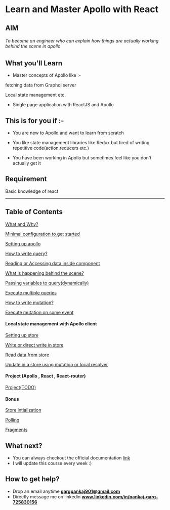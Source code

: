 # Learn and Master Apollo with React

## AIM

###### To become an engineer who can explain how things are actually working behind the scene in apollo

## What you'll Learn

- Master concepts of Apollo like :-

fetching data from Graphql server

Local state management etc.

- Single page application with ReactJS and Apollo

## This is for you if :-

- You are new to Apollo and want to learn from scratch

* You like state management libraries like Redux but tired of writing repetitive code(action,reducers etc.)

- You have been working in Apollo but sometimes feel like you don't actually get it

## Requirement

Basic knowledge of react

---

## Table of Contents

[What and Why?](https://github.com/ipankajgarg/Getting-started-with-apollo/tree/master/Introduction)

[Minimal configuration to get started](https://github.com/ipankajgarg/Getting-started-with-apollo/tree/master/first-01)

[Setting up apollo](https://github.com/ipankajgarg/Getting-started-with-apollo/tree/master/setting-up-apollo)

[How to write query?](https://github.com/ipankajgarg/Getting-started-with-apollo/tree/master/writing-first-query)

[Reading or Accessing data inside component](https://github.com/ipankajgarg/Getting-started-with-apollo/tree/master/accessing-data)

[What is happening behind the scene?](https://github.com/ipankajgarg/Getting-started-with-apollo/tree/master/behind-the%20-scene)

[Passing variables to query(dynamically)](https://github.com/ipankajgarg/Getting-started-with-apollo/tree/master/variables-in-query)

[Execute multiple queries](https://github.com/ipankajgarg/Getting-started-with-apollo/tree/master/execute-multiple-queries)

[How to write mutation?](https://github.com/ipankajgarg/Getting-started-with-apollo/tree/master/mutation/writing-first-mutation)

[Execute mutation on some event](https://github.com/ipankajgarg/Getting-started-with-apollo/tree/master/mutation/execute-mutation)

#### Local state management with Apollo client

[Setting up store](https://github.com/ipankajgarg/Getting-started-with-apollo/tree/master/localStateManagement/store-setup)

[Write or direct write in store](https://github.com/ipankajgarg/Getting-started-with-apollo/tree/master/localStateManagement/writing-in-store)

[Read data from store](https://github.com/ipankajgarg/Getting-started-with-apollo/tree/master/localStateManagement/read-data-from-store)

[Update in a store using mutation or local resolver](https://github.com/ipankajgarg/Getting-started-with-apollo/tree/master/localStateManagement/update-store-usingMutation)

#### Project (Apollo , React , React-router)

[Project(TODO)](https://github.com/ipankajgarg/Getting-started-with-apollo/tree/master/project)

#### Bonus

[Store intialization](https://github.com/ipankajgarg/Getting-started-with-apollo/tree/master/bonus/store-initialization)

[Polling](https://github.com/ipankajgarg/Getting-started-with-apollo/tree/master/bonus/polling)

[Fragments](https://github.com/ipankajgarg/Getting-started-with-apollo/tree/master/bonus/fragments)

## What next?

- You can always checkout the official documentation [link](https://www.apollographql.com/docs/react/)
- I will update this course every week :)

## How to get help?

- Drop an email anytime **gargpankaj901@gmail.com**
- Directly message me on linkedin **www.linkedin.com/in/pankaj-garg-725830156**
